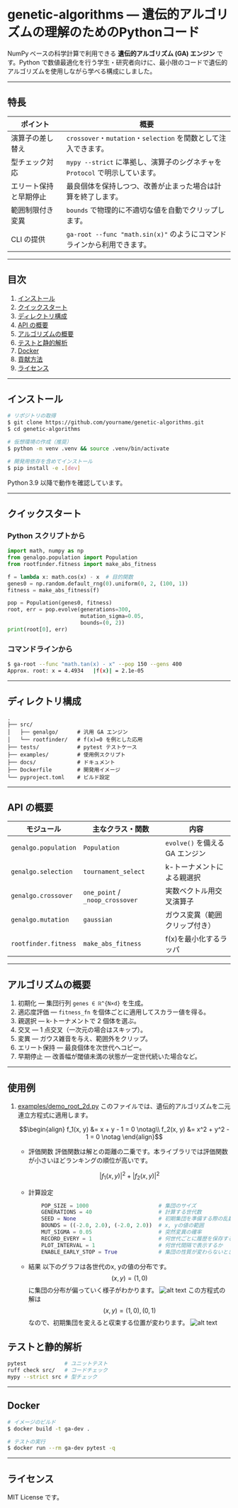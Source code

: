# genetic-algorithms — 遺伝的アルゴリズムの理解のためのPythonコード

NumPy ベースの科学計算で利用できる **遺伝的アルゴリズム (GA) エンジン** です。Python で数値最適化を行う学生・研究者向けに、最小限のコードで遺伝的アルゴリズムを使用しながら学べる構成にしました。

---

## 特長

| ポイント        | 概要                                                   |
| ----------- | ---------------------------------------------------- |
| 演算子の差し替え    | `crossover`・`mutation`・`selection` を関数として注入できます。     |
| 型チェック対応     | `mypy --strict` に準拠し、演算子のシグネチャを `Protocol` で明示しています。 |
| エリート保持と早期停止 | 最良個体を保持しつつ、改善が止まった場合は計算を終了します。                       |
| 範囲制限付き変異    | `bounds` で物理的に不適切な値を自動でクリップします。                      |
| CLI の提供     | `ga-root --func "math.sin(x)"` のようにコマンドラインから利用できます。  |

---

## 目次

1. [インストール](#インストール)
2. [クイックスタート](#クイックスタート)
3. [ディレクトリ構成](#ディレクトリ構成)
4. [API の概要](#api-の概要)
5. [アルゴリズムの概要](#アルゴリズムの概要)
6. [テストと静的解析](#テストと静的解析)
7. [Docker](#docker)
8. [貢献方法](#貢献方法)
9. [ライセンス](#ライセンス)

---

## インストール

```bash
# リポジトリの取得
$ git clone https://github.com/yourname/genetic-algorithms.git
$ cd genetic-algorithms

# 仮想環境の作成（推奨）
$ python -m venv .venv && source .venv/bin/activate

# 開発用依存を含めてインストール
$ pip install -e .[dev]
```

Python 3.9 以降で動作を確認しています。

---

## クイックスタート

### Python スクリプトから

```python
import math, numpy as np
from genalgo.population import Population
from rootfinder.fitness import make_abs_fitness

f = lambda x: math.cos(x) - x  # 目的関数
genes0 = np.random.default_rng(0).uniform(0, 2, (100, 1))
fitness = make_abs_fitness(f)

pop = Population(genes0, fitness)
root, err = pop.evolve(generations=300,
                       mutation_sigma=0.05,
                       bounds=(0, 2))
print(root[0], err)
```

### コマンドラインから

```bash
$ ga-root --func "math.tan(x) - x" --pop 150 --gens 400
Approx. root: x = 4.4934   |f(x)| = 2.1e-05
```

---

## ディレクトリ構成

```
.
├── src/
│   ├── genalgo/      # 汎用 GA エンジン
│   └── rootfinder/   # f(x)=0 を例とした応用
├── tests/            # pytest テストケース
├── examples/         # 使用例スクリプト
├── docs/             # ドキュメント
├── Dockerfile        # 開発用イメージ
└── pyproject.toml    # ビルド設定
```

---

## API の概要

| モジュール                | 主なクラス・関数                        | 内容                      |
| -------------------- | ------------------------------- | ----------------------- |
| `genalgo.population` | `Population`                    | `evolve()` を備える GA エンジン |
| `genalgo.selection`  | `tournament_select`             | k-トーナメントによる親選択      |
| `genalgo.crossover`  | `one_point` / `_noop_crossover` | 実数ベクトル用交叉演算子        |
| `genalgo.mutation`   | `gaussian`                      | ガウス変異（範囲クリップ付き）  |
| `rootfinder.fitness` | `make_abs_fitness`              | f(x)を最小化するラッパ |

---

## アルゴリズムの概要

1. 初期化 — 集団行列 `genes ∈ ℝ^{N×d}` を生成。
2. 適応度評価 — `fitness_fn` を個体ごとに適用してスカラー値を得る。
3. 親選択 — k-トーナメントで 2 個体を選ぶ。
4. 交叉 — 1 点交叉（一次元の場合はスキップ）。
5. 変異 — ガウス雑音を与え、範囲外をクリップ。
6. エリート保持 — 最良個体を次世代へコピー。
7. 早期停止 — 改善幅が閾値未満の状態が一定世代続いた場合など。

---

## 使用例

1. [examples/demo_root_2d.py](examples/demo_root_2d.py)
    このファイルでは、遺伝的アルゴリズムを二元連立方程式に適用します。
    ```math
    \begin{align}
        f_1(x, y) &= x + y - 1 = 0 \notag\\
        f_2(x, y) &= x^2 + y^2 - 1 = 0 \notag
    \end{align}
    ```

    - 評価関数
        評価関数は解との距離の二乗です。本ライブラリでは評価関数が小さいほどランキングの順位が高いです。

        ```math
        |f_1(x, y)|^2 + |f_2(x, y)|^2
        ```

    - 計算設定
        ```python
            POP_SIZE = 1000                      # 集団のサイズ
            GENERATIONS = 40                     # 計算する世代数
            SEED = None                          # 初期集団を準備する際の乱数のシード
            BOUNDS = ((-2.0, 2.0), (-2.0, 2.0))  # x, yの値の範囲
            MUT_SIGMA = 0.05                     # 突然変異の確率
            RECORD_EVERY = 1                     # 何世代ごとに履歴を保存するか
            PLOT_INTERVAL = 1                    # 何世代間隔で表示するか
            ENABLE_EARLY_STOP = True             # 集団の性質が変わらないときに停止するかどうか
        ```
    - 結果
        以下のグラフは各世代のx, yの値の分布です。$$(x, y) = (1, 0)$$に集団の分布が偏っていく様子がわかります。
        ![alt text](gene_history_2d_eq1.png)
        この方程式の解は$$(x, y) = (1, 0), (0, 1)$$なので、初期集団を変えると収束する位置が変わります。
        ![alt text](gene_history_2d_eq2.png)



## テストと静的解析

```bash
pytest            # ユニットテスト
ruff check src/   # コードチェック
mypy --strict src # 型チェック
```

---

## Docker

```bash
# イメージのビルド
$ docker build -t ga-dev .

# テストの実行
$ docker run --rm ga-dev pytest -q
```

---

## ライセンス

MIT License です。
